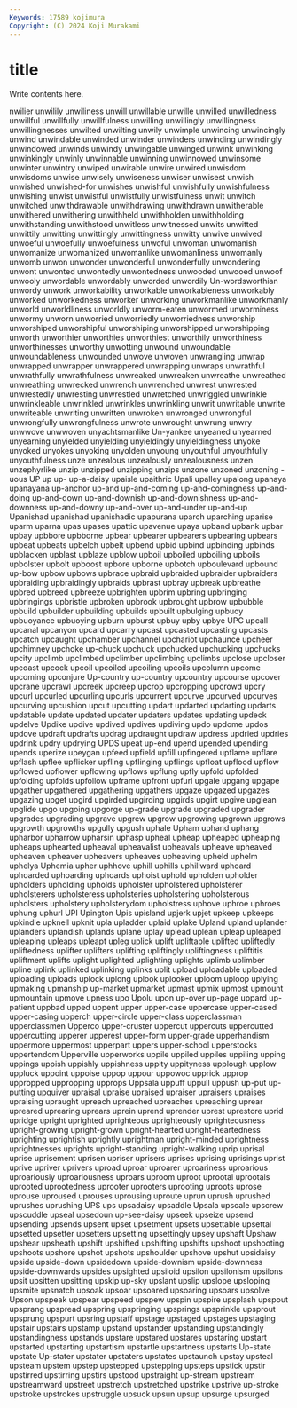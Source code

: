 ```yaml
---
Keywords: 17589 kojimura
Copyright: (C) 2024 Koji Murakami
---
```


# title

Write contents here.



nwilier unwilily unwiliness
unwill unwillable unwille unwilled unwilledness unwillful unwillfully unwillfulness unwilling unwillingly
unwillingness unwillingnesses unwilted unwilting unwily unwimple unwincing unwincingly unwind unwindable
unwinded unwinder unwinders unwinding unwindingly unwindowed unwinds unwindy unwingable unwinged
unwink unwinking unwinkingly unwinly unwinnable unwinning unwinnowed unwinsome unwinter unwintry
unwiped unwirable unwire unwired unwisdom unwisdoms unwise unwisely unwiseness unwiser
unwisest unwish unwished unwished-for unwishes unwishful unwishfully unwishfulness unwishing unwist
unwistful unwistfully unwistfulness unwit unwitch unwitched unwithdrawable unwithdrawing unwithdrawn unwitherable
unwithered unwithering unwithheld unwithholden unwithholding unwithstanding unwithstood unwitless unwitnessed unwits
unwitted unwittily unwitting unwittingly unwittingness unwitty unwive unwived unwoeful unwoefully
unwoefulness unwoful unwoman unwomanish unwomanize unwomanized unwomanlike unwomanliness unwomanly unwomb
unwon unwonder unwonderful unwonderfully unwondering unwont unwonted unwontedly unwontedness unwooded
unwooed unwoof unwooly unwordable unwordably unworded unwordily Un-wordsworthian unwordy unwork
unworkability unworkable unworkableness unworkably unworked unworkedness unworker unworking unworkmanlike unworkmanly
unworld unworldliness unworldly unworm-eaten unwormed unworminess unwormy unworn unworried unworriedly
unworriedness unworship unworshiped unworshipful unworshiping unworshipped unworshipping unworth unworthier unworthies
unworthiest unworthily unworthiness unworthinesses unworthy unwotting unwound unwoundable unwoundableness unwounded
unwove unwoven unwrangling unwrap unwrapped unwrapper unwrappered unwrapping unwraps unwrathful
unwrathfully unwrathfulness unwreaked unwreaken unwreathe unwreathed unwreathing unwrecked unwrench unwrenched
unwrest unwrested unwrestedly unwresting unwrestled unwretched unwriggled unwrinkle unwrinkleable unwrinkled
unwrinkles unwrinkling unwrit unwritable unwrite unwriteable unwriting unwritten unwroken unwronged
unwrongful unwrongfully unwrongfulness unwrote unwrought unwrung unwry unwwove unwwoven unyachtsmanlike
Un-yankee unyeaned unyearned unyearning unyielded unyielding unyieldingly unyieldingness unyoke unyoked
unyokes unyoking unyolden unyoung unyouthful unyouthfully unyouthfulness unze unzealous unzealously
unzealousness unzen unzephyrlike unzip unzipped unzipping unzips unzone unzoned unzoning
-uous UP up up- up-a-daisy upaisle upaithric Upali upalley upalong
upanaya upanayana up-anchor up-and up-and-coming up-and-comingness up-and-doing up-and-down up-and-downish up-and-downishness
up-and-downness up-and-downy up-and-over up-and-under up-and-up Upanishad upanishad upanishadic upapurana uparch
uparching uparise uparm uparna upas upases upattic upavenue upaya upband
upbank upbar upbay upbbore upbborne upbear upbearer upbearers upbearing upbears
upbeat upbeats upbelch upbelt upbend upbid upbind upbinding upbinds upblacken
upblast upblaze upblow upboil upboiled upboiling upboils upbolster upbolt upboost
upbore upborne upbotch upboulevard upbound up-bow upbow upbows upbrace upbraid
upbraided upbraider upbraiders upbraiding upbraidingly upbraids upbrast upbray upbreak upbreathe
upbred upbreed upbreeze upbrighten upbrim upbring upbringing upbringings upbristle upbroken
upbrook upbrought upbrow upbubble upbuild upbuilder upbuilding upbuilds upbuilt upbulging
upbuoy upbuoyance upbuoying upburn upburst upbuy upby upbye UPC upcall
upcanal upcanyon upcard upcarry upcast upcasted upcasting upcasts upcatch upcaught
upchamber upchannel upchariot upchaunce upcheer upchimney upchoke up-chuck upchuck upchucked
upchucking upchucks upcity upclimb upclimbed upclimber upclimbing upclimbs upclose upcloser
upcoast upcock upcoil upcoiled upcoiling upcoils upcolumn upcome upcoming upconjure
Up-country up-country upcountry upcourse upcover upcrane upcrawl upcreek upcreep upcrop
upcropping upcrowd upcry upcurl upcurled upcurling upcurls upcurrent upcurve upcurved
upcurves upcurving upcushion upcut upcutting updart updarted updarting updarts updatable
update updated updater updaters updates updating updeck updelve Updike updive
updived updives updiving updo updome updos updove updraft updrafts updrag
updraught updraw updress updried updries updrink updry updrying UPDS upeat
up-end upend upended upending upends uperize upeygan upfeed upfield upfill
upfingered upflame upflare upflash upflee upflicker upfling upflinging upflings upfloat
upflood upflow upflowed upflower upflowing upflows upflung upfly upfold upfolded
upfolding upfolds upfollow upframe upfront upfurl upgale upgang upgape upgather
upgathered upgathering upgathers upgaze upgazed upgazes upgazing upget upgird upgirded
upgirding upgirds upgirt upgive upglean upglide upgo upgoing upgorge up-grade
upgrade upgraded upgrader upgrades upgrading upgrave upgrew upgrow upgrowing upgrown
upgrows upgrowth upgrowths upgully upgush uphale Upham uphand uphang upharbor
upharrow upharsin uphasp upheal upheap upheaped upheaping upheaps uphearted upheaval
upheavalist upheavals upheave upheaved upheaven upheaver upheavers upheaves upheaving upheld
uphelm uphelya Uphemia upher uphhove uphill uphills uphillward uphoard uphoarded
uphoarding uphoards uphoist uphold upholden upholder upholders upholding upholds upholster
upholstered upholsterer upholsterers upholsteress upholsteries upholstering upholsterous upholsters upholstery upholsterydom
upholstress uphove uphroe uphroes uphung uphurl UPI Upington Upis upisland
upjerk upjet upkeep upkeeps upkindle upknell upknit upla upladder uplaid
uplake Upland upland uplander uplanders uplandish uplands uplane uplay uplead
uplean upleap upleaped upleaping upleaps upleapt upleg uplick uplift upliftable
uplifted upliftedly upliftedness uplifter uplifters uplifting upliftingly upliftingness upliftitis upliftment
uplifts uplight uplighted uplighting uplights uplimb uplimber upline uplink uplinked
uplinking uplinks uplit upload uploadable uploaded uploading uploads uplock uplong
uplook uplooker uploom uploop uplying upmaking upmanship up-market upmarket upmast
upmix upmost upmount upmountain upmove upness upo Upolu upon up-over
up-page uppard up-patient uppbad upped uppent upper upper-case uppercase upper-cased
upper-casing upperch upper-circle upper-class upperclassman upperclassmen Upperco upper-cruster uppercut uppercuts
uppercutted uppercutting upperer upperest upper-form upper-grade upperhandism uppermore uppermost upperpart
uppers upper-school upperstocks uppertendom Upperville upperworks uppile uppiled uppiles uppiling
upping uppings uppish uppishly uppishness uppity uppityness upplough upplow uppluck
uppoint uppoise uppop uppour uppowoc upprick upprop uppropped uppropping upprops
Uppsala uppuff uppull uppush up-put up-putting upquiver upraisal upraise upraised
upraiser upraisers upraises upraising upraught upreach upreached upreaches upreaching uprear
upreared uprearing uprears uprein uprend uprender uprest uprestore uprid upridge
upright uprighted uprighteous uprighteously uprighteousness upright-growing upright-grown upright-hearted upright-heartedness uprighting
uprightish uprightly uprightman upright-minded uprightness uprightnesses uprights upright-standing upright-walking uprip
uprisal uprise uprisement uprisen upriser uprisers uprises uprising uprisings uprist
uprive upriver uprivers uproad uproar uproarer uproariness uproarious uproariously uproariousness
uproars uproom uproot uprootal uprootals uprooted uprootedness uprooter uprooters uprooting
uproots uprose uprouse uproused uprouses uprousing uproute uprun uprush uprushed
uprushes uprushing UPS ups upsadaisy upsaddle Upsala upscale upscrew upscuddle
upseal upsedoun up-see-daisy upseek upseize upsend upsending upsends upsent upset
upsetment upsets upsettable upsettal upsetted upsetter upsetters upsetting upsettingly upsey
upshaft Upshaw upshear upsheath upshift upshifted upshifting upshifts upshoot upshooting
upshoots upshore upshot upshots upshoulder upshove upshut upsidaisy upside upside-down
upsidedown upside-downism upside-downness upside-downwards upsides upsighted upsiloid upsilon upsilonism upsilons
upsit upsitten upsitting upskip up-sky upslant upslip upslope upsloping upsmite
upsnatch upsoak upsoar upsoared upsoaring upsoars upsolve Upson upspeak upspear
upspeed upspew upspin upspire upsplash upspout upsprang upspread upspring upspringing
upsprings upsprinkle upsprout upsprung upspurt upsring upstaff upstage upstaged upstages
upstaging upstair upstairs upstamp upstand upstander upstanding upstandingly upstandingness upstands
upstare upstared upstares upstaring upstart upstarted upstarting upstartism upstartle upstartness
upstarts Up-state upstate Up-stater upstater upstaters upstates upstaunch upstay upsteal
upsteam upstem upstep upstepped upstepping upsteps upstick upstir upstirred upstirring
upstirs upstood upstraight up-stream upstream upstreamward upstreet upstretch upstretched upstrike
upstrive up-stroke upstroke upstrokes upstruggle upsuck upsun upsup upsurge upsurged
